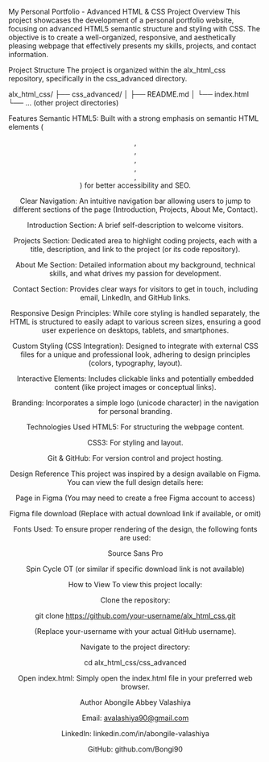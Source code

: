 My Personal Portfolio - Advanced HTML & CSS Project
Overview
This project showcases the development of a personal portfolio website, focusing on advanced HTML5 semantic structure and styling with CSS. The objective is to create a well-organized, responsive, and aesthetically pleasing webpage that effectively presents my skills, projects, and contact information.

Project Structure
The project is organized within the alx_html_css repository, specifically in the css_advanced directory.

alx_html_css/
├── css_advanced/
│   ├── README.md
│   └── index.html
└── ... (other project directories)

Features
Semantic HTML5: Built with a strong emphasis on semantic HTML elements (<header>, <nav>, <main>, <section>, <article>, <footer>) for better accessibility and SEO.

Clear Navigation: An intuitive navigation bar allowing users to jump to different sections of the page (Introduction, Projects, About Me, Contact).

Introduction Section: A brief self-description to welcome visitors.

Projects Section: Dedicated area to highlight coding projects, each with a title, description, and link to the project (or its code repository).

About Me Section: Detailed information about my background, technical skills, and what drives my passion for development.

Contact Section: Provides clear ways for visitors to get in touch, including email, LinkedIn, and GitHub links.

Responsive Design Principles: While core styling is handled separately, the HTML is structured to easily adapt to various screen sizes, ensuring a good user experience on desktops, tablets, and smartphones.

Custom Styling (CSS Integration): Designed to integrate with external CSS files for a unique and professional look, adhering to design principles (colors, typography, layout).

Interactive Elements: Includes clickable links and potentially embedded content (like project images or conceptual links).

Branding: Incorporates a simple logo (unicode character) in the navigation for personal branding.

Technologies Used
HTML5: For structuring the webpage content.

CSS3: For styling and layout.

Git & GitHub: For version control and project hosting.

Design Reference
This project was inspired by a design available on Figma. You can view the full design details here:

Page in Figma (You may need to create a free Figma account to access)

Figma file download (Replace with actual download link if available, or omit)

Fonts Used:
To ensure proper rendering of the design, the following fonts are used:

Source Sans Pro

Spin Cycle OT (or similar if specific download link is not available)

How to View
To view this project locally:

Clone the repository:

git clone https://github.com/your-username/alx_html_css.git

(Replace your-username with your actual GitHub username).

Navigate to the project directory:

cd alx_html_css/css_advanced

Open index.html:
Simply open the index.html file in your preferred web browser.

Author
Abongile Abbey Valashiya

Email: avalashiya90@gmail.com

LinkedIn: linkedin.com/in/abongile-valashiya

GitHub: github.com/Bongi90